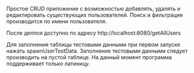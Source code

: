 Простое CRUD приложение с возможностью добавлять, удалять и редактировать существующих пользователей.
Поиск и фильтрация производится по имени пользователя.

После деплоя доступно по адресу http://localhost:8080/getAllUsers

Для заполнения таблицы тестовыми данными при первом запуске нажать spawnUserTestData.
Заполнение тестовыми данными следует производить на пустой таблице.
На данный момент программа поддерживает только латиницу.
